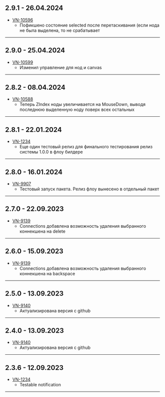 ## 2.9.1 - 26.04.2024

- [VN-10596](https://didlogic.atlassian.net/browse/VN-10596)
  - Пофикшено состояние selected после перетаскивания (если нода не была выделена, то не срабатывает 
  
---
## 2.9.0 - 25.04.2024

- [VN-10599](https://didlogic.atlassian.net/browse/VN-10599)
  - Изменил управление для нод и canvas 
  
---
## 2.8.2 - 08.04.2024

- [VN-10588](https://didlogic.atlassian.net/browse/VN-10588)
  - Теперь ZIndex ноды увеличивается на MouseDown, выводя последнюю выделенную ноду поверх всех остальных 
  
---
## 2.8.1 - 22.01.2024

- [VN-1234](https://didlogic.atlassian.net/browse/VN-1234)
  - Еще один тестовый релиз для финального тестирования релиз системы 1.0.0 в флоу билдере 
  
---
## 2.8.0 - 16.01.2024

- [VN-9907](https://didlogic.atlassian.net/browse/VN-9907)
  - Тестовый запуск пакета. Релиз флоу вынесено в отдельный пакет 
  
---
## 2.7.0 - 22.09.2023

- [VN-9139](https://didlogic.atlassian.net/browse/VN-9139)
  - Connections добавлена возможность удаления выбранного коннекшена на delete 
  
---
## 2.6.0 - 15.09.2023

- [VN-9139](https://didlogic.atlassian.net/browse/VN-9139)
  - Connections добавлена возможность удаления выбранного коннекшена на backspace 
  
---
## 2.5.0 - 13.09.2023

- [VN-9140](https://didlogic.atlassian.net/browse/VN-9140)
  - Актуализирована версия с github 
  
---
## 2.4.0 - 13.09.2023

- [VN-9140](https://didlogic.atlassian.net/browse/VN-9140)
  - Актуализирована версия с github 
  
---
## 2.3.6 - 12.09.2023

- [VN-1234](https://didlogic.atlassian.net/browse/VN-1234)
  - Testable notification 
  
---
